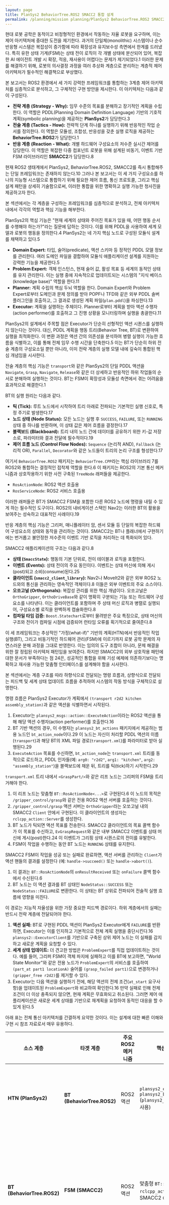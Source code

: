 ```yaml
---
layout: page
title: PlanSys2 BehaviorTree.ROS2 SMACC2 통합 설계
permalink: /planning/mission planning/PlanSys2 BehaviorTree.ROS2 SMACC2 통합 설계
---
```



현대 로봇 공학은 동적이고 비정형적인 환경에서 작동하는 자율 로봇을 요구하며, 이는 제어 아키텍처에 중대한 도전을 제기한다. 과거의 단일체(monolithic) 시스템이나 순수 반응형 시스템은 복잡성이 증가함에 따라 확장성과 유지보수성 측면에서 한계를 드러냈다. 특히 유한 상태 기계(FSM)는 상태 전이 로직이 각 개별 상태에 분산되어 있어, 복잡한 AI 에이전트 개발 시 확장, 적응, 재사용이 어렵다는 문제가 제기되었다.1 이러한 문제를 해결하기 위해, 로봇의 의사결정 과정을 여러 추상화 계층으로 분리하는 계층적 제어 아키텍처가 필수적인 해결책으로 부상했다.

본 보고서는 ROS2 환경에서 세 가지 강력한 프레임워크를 통합하는 3계층 제어 아키텍처를 심층적으로 분석하고, 그 구체적인 구현 방안을 제시한다. 이 아키텍처는 다음과 같이 구성된다.

- **전략 계층 (Strategy - Why):** 임무 수준의 목표를 분해하고 장기적인 계획을 수립한다. 이 역할은 PDDL(Planning Domain Definition Language) 기반의 기호적 계획(symbolic planning)을 제공하는 **PlanSys2**가 담당한다.3
- **전술 계층 (Tactics - How):** 전략적 단계 하나를 실행하기 위해 반응적인 작업 순서를 정의한다. 이 역할은 모듈성, 조합성, 반응성을 갖춘 실행 로직을 제공하는 **BehaviorTree.ROS2**가 담당한다.1
- **반응 계층 (Reaction - What):** 개별 하드웨어 구성요소의 저수준 실시간 제어를 담당한다. 이 역할은 복잡한 다중 컴포넌트 로봇을 위해 설계된 비동기, 이벤트 기반 FSM 라이브러리인 **SMACC2**가 담당한다.8

현재 ROS2 생태계에서 PlanSys2, BehaviorTree.ROS2, SMACC2를 즉시 통합해주는 단일 프레임워크는 존재하지 않는다.10 그러나 본 보고서는 이 세 가지 구성요소를 하나의 지능형 시스템으로 통합하기 위해 필요한 제어 흐름, 통신 프로토콜, 그리고 핵심 설계 패턴을 상세히 기술함으로써, 이러한 통합을 위한 명확하고 실행 가능한 청사진을 제공하고자 한다.


본 섹션에서는 각 계층을 구성하는 프레임워크를 심층적으로 분석하고, 전체 아키텍처 내에서 각각의 역할과 핵심 기능을 해부한다.


PlanSys2의 핵심 기능은 "현재 세계의 상태와 주어진 목표가 있을 때, 어떤 행동 순서를 수행해야 하는가?"라는 질문에 답하는 것이다. 이를 위해 PDDL을 사용하여 세계 모델과 로봇의 행동을 정의한다.4 PlanSys2는 네 가지 핵심 노드로 구성된 모듈식 설계를 채택하고 있다.5

- **Domain Expert:** 타입, 술어(predicate), 액션 스키마 등 정적인 PDDL 모델 정보를 관리한다. 여러 도메인 파일을 결합하여 모듈식 애플리케이션 설계를 지원하는 강력한 기능을 제공한다.5
- **Problem Expert:** 객체 인스턴스, 현재 술어 값, 활성 목표 등 세계의 동적인 상태를 유지 관리한다. 이는 실행 중에 지속적으로 업데이트되는 시스템의 "지식 베이스(knowledge base)" 역할을 한다.11
- **Planner:** 계획 수립의 핵심 두뇌 역할을 한다. Domain Expert와 Problem Expert로부터 도메인과 문제 정의를 받아 POPF나 TFD와 같은 외부 PDDL 솔버 플러그인을 호출하고, 그 결과로 생성된 계획 파일(`plan.pddl`)을 파싱한다.13
- **Executor:** 계획을 실행하는 주체이다. Planner로부터 계획을 받아 액션 수행자(action performer)를 호출하고 그 진행 상황을 모니터링하며 실행을 총괄한다.11

PlanSys2의 설계에서 주목할 점은 Executor가 단순히 선형적인 액션 시퀀스를 실행하지 않는다는 것이다. 대신, PDDL 계획을 행동 트리(Behavior Tree, BT)로 변환하여 실행을 최적화한다. 이 변환 과정은 액션 간의 의존성을 분석하여 병렬 실행이 가능한 흐름을 식별하고, 이를 통해 전체 임무 수행 시간을 단축한다.5 이는 BT가 단순히 하위 전술 계층의 구성요소일 뿐만 아니라, 이미 전략 계층의 실행 모델 내에 깊숙이 통합된 핵심 개념임을 시사한다.


전술 계층의 핵심 기능은 `transport`와 같은 PlanSys2의 단일 PDDL 액션을 `Navigate`, `Grasp`, `Navigate`, `Release`와 같은 더 상세하고 반응적인 하위 작업들의 순서로 분해하여 실행하는 것이다. BT는 FSM이 확장성과 모듈성 측면에서 겪는 어려움을 효과적으로 해결한다.1

BT의 실행 원리는 다음과 같다.

- **틱 (Tick):** 루트 노드에서 시작하여 트리 아래로 전파되는 기본적인 실행 신호로, 특정 주기로 발생한다.17
- **노드 상태 (Node Status):** 모든 노드는 실행 후 `SUCCESS`, `FAILURE`, 또는 `RUNNING` 상태 중 하나를 반환하며, 이 상태 값은 제어 흐름을 결정한다.17
- **블랙보드 (Blackboard):** 트리 내의 노드 간에 데이터를 공유하기 위한 키-값 저장소로, 파라미터와 결과 전달에 필수적이다.19
- **제어 흐름 노드 (Control Flow Nodes):** `Sequence` (논리적 AND), `Fallback` (논리적 OR), `Parallel`, `Decorator`와 같은 노드들이 트리의 논리 구조를 형성한다.17

여기서 `BehaviorTree.ROS2` 패키지는 `BehaviorTree.CPP`라는 핵심 라이브러리 7를 ROS2와 통합하는 결정적인 접착제 역할을 한다.6 이 패키지는 ROS2의 기본 통신 메커니즘과 상호작용하기 위한 사전 구축된 `TreeNode` 래퍼들을 제공한다.

- `RosActionNode`: ROS2 액션 호출용
- `RosServiceNode`: ROS2 서비스 호출용

이러한 래퍼들은 BT가 SMACC2 FSM을 포함한 다른 ROS2 노드에 명령을 내릴 수 있게 하는 필수적인 도구이다. ROS2의 내비게이션 스택인 Nav2는 이러한 BT의 활용을 보여주는 성숙하고 대표적인 사례이다.19


반응 계층의 핵심 기능은 그리퍼, 매니퓰레이터 암, 센서 모듈 등 단일의 복잡한 하드웨어 구성요소의 상태와 동작을 관리하는 것이다. SMACC2는 BT나 플래너에서 구현하기에는 번거롭고 불안정한 저수준의 이벤트 기반 로직을 처리하는 데 특화되어 있다.

SMACC2 애플리케이션의 구조는 다음과 같다.8

- **상태 (`SmaccState`):** 행동의 기본 단위로, 전이 테이블과 로직을 포함한다.
- **이벤트 (Events):** 상태 전이의 주요 동인이다. 이벤트는 상태 머신에 의해 게시(post)되고 소비(consume)된다.25
- **클라이언트 (`smacc2_client_library`):** Nav2나 MoveIt2와 같은 외부 ROS2 노드와의 통신을 관리하는 영속적인 객체이다.8 이들은 외부 이벤트의 주요 소스이다.
- **오쏘고널 (Orthogonals):** 복잡성 관리를 위한 핵심 개념이다. 오쏘고널은 `OrthoGripper`, `OrthoDriveBase`와 같이 명확히 구분되는 기능 또는 하드웨어 구성요소를 나타낸다. 이는 클라이언트를 포함하며 주 상태 머신 로직과 병렬로 실행되어, 구성요소별 로직을 완벽하게 캡슐화한다.8
- **컴파일 타임 검증:** `Boost.Statechart`로부터 물려받은 주요 특징으로, 상태 머신의 구조와 전이가 컴파일 시점에 검증되어 런타임 오류를 획기적으로 줄여준다.8

이 세 프레임워크는 추상적인 "가정(what-if)" 기반의 계획(HTN)에서 반응적인 작업 실행(BT), 그리고 비동기적인 하드웨어 관리(FSM)에 이르기까지 로봇 공학 문제의 자연스러운 분해 과정을 그대로 반영한다. 이는 임의의 도구 조합이 아니라, 문제 해결을 위한 잘 정립된 아키텍처 패턴임을 보여준다. 하지만 SMACC2의 외부 상호작용 패턴에 대한 문서가 부족하다는 점 24은, 성공적인 통합을 위해 기성 예제에 의존하기보다는 명확하고 재사용 가능한 맞춤형 인터페이스를 설계해야 함을 시사한다.


본 섹션에서는 계층 구조를 따라 하향식으로 전달되는 명령 흐름과, 상향식으로 전달되는 피드백 및 세계 상태 업데이트 흐름을 추적하여 시스템의 작동 방식을 구체적으로 설명한다.



명령 흐름은 PlanSys2 Executor가 계획에서 `(transport r2d2 kitchen assembly_station)`과 같은 액션을 식별하면서 시작된다.

1. Executor는 `plansys2_msgs::action::ExecuteAction`이라는 ROS2 액션을 통해 해당 액션 수행자(action performer)를 호출한다.16
2. BT 기반 액션의 경우, 이 수행자는 `plansys2_bt_actions` 패키지에서 제공하는 범용 노드인 `bt_action_node`이다.29 이 노드는 자신이 처리할 PDDL 액션의 이름(`transport`)과 해당 BT의 XML 파일 경로(`transport.xml`)를 파라미터로 받아 실행된다.29
3. `ExecuteAction` 목표를 수신하면, `bt_action_node`는 `transport.xml` 트리를 동적으로 로드하고, PDDL 인자들(예: `arg0: "r2d2"`, `arg1: "kitchen"`, `arg2: "assembly_station"`)을 블랙보드에 채운 뒤, 트리를 틱(tick)하기 시작한다.29


`transport.xml` 트리 내에서 `<GraspPart/>`와 같은 리프 노드는 그리퍼의 FSM을 트리거해야 한다.

1. 이 리프 노드는 맞춤형 `BT::RosActionNode<...>`로 구현된다.6 이 노드의 목적은 `/gripper_control/grasp`와 같은 전용 ROS2 액션 서버를 호출하는 것이다.
2. `/gripper_control/grasp` 액션 서버는 `OrthoGripper`라는 오쏘고널 내의 SMACC2 `Client` 안에서 구현된다. 이 클라이언트의 생성자는 `rclcpp_action::Server`를 생성한다.
3. BT 노드가 틱되면 액션 목표를 전송한다. SMACC2 클라이언트의 목표 콜백 함수가 이 목표를 수신하고, `EvGraspRequest`와 같은 내부 SMACC2 이벤트를 상태 머신에 게시(post)한다.24 이 이벤트가 그리핑 상태 시퀀스로의 전이를 유발한다.
4. FSM이 작업을 수행하는 동안 BT 노드는 `RUNNING` 상태를 유지한다.



SMACC2 FSM이 작업을 성공 또는 실패로 완료하면, 액션 서버를 관리하는 `Client`가 액션 핸들의 결과를 설정한다 (예: `handle->succeed()` 또는 `handle->abort()`).

1. 이 결과는 `BT::RosActionNode`의 `onResultReceived` 또는 `onFailure` 콜백 함수에서 수신된다.6
2. BT 노드는 이 액션 결과를 BT 상태인 `NodeStatus::SUCCESS` 또는 `NodeStatus::FAILURE`로 변환한다. 이 상태는 BT 상위로 전파되어 전술적 실행 흐름에 영향을 미친다.


이 경로는 지능적 자율성을 위한 가장 중요한 피드백 경로이다. 하위 계층에서의 실패는 반드시 전략 계층에 전달되어야 한다.

1. **액션 실패:** BT로 구현된 PDDL 액션이 PlanSys2 Executor에게 `FAILURE`를 반환하면, Executor는 이를 인지하고 기본적으로 전체 계획 실행을 중단시킨다.16 `plansys2::ExecutorClient`를 기반으로 구축된 상위 제어 노드는 이 실패를 감지하고 새로운 계획을 요청할 수 있다.
2. **세계 상태 업데이트:** 더 견고한 방법은 `ProblemExpert`를 직접 업데이트하는 것이다. 예를 들어, 그리퍼 FSM이 객체 파지에 실패하고 이를 BT에 보고하면, "World State Monitor"와 같은 전용 노드가 `ProblemExpert`의 서비스를 호출하여 `(part_at part1 locationA)` 술어를 `(grasp_failed part1)`으로 변경하거나 `(gripper_free r2d2)`를 제거할 수 있다.
3. Executor는 다음 액션을 실행하기 전에, 해당 액션의 전제 조건(`at_start` 요구사항)을 업데이트된 `ProblemExpert`와 비교하여 확인한다.16 만약 실패로 인해 전제 조건이 더 이상 충족되지 않으면, 현재 계획은 무효화되고 취소된다. 그러면 제어 애플리케이션은 새로운 세계 상태를 기반으로 재계획을 요청하여 동적인 대응을 할 수 있게 된다.5


아래 표는 전체 통신 아키텍처를 간결하게 요약한 것이다. 이는 설계에 대한 빠른 이해와 구현 시 참조 자료로서 매우 유용하다.

| 소스 계층                  | 타겟 계층                  | 주요 ROS2 메커니즘 | 핵심 패키지/노드/인터페이스                                  | 목적                                                         |
| -------------------------- | -------------------------- | ------------------ | ------------------------------------------------------------ | ------------------------------------------------------------ |
| **HTN (PlanSys2)**         | **BT (BehaviorTree.ROS2)** | ROS2 액션          | `plansys2_executor` -> `plansys2_bt_actions::bt_action_node` (`plansys2_msgs::action::ExecuteAction` 사용) | BT로 구현된 단일 PDDL 액션의 실행을 명령                     |
| **BT (BehaviorTree.ROS2)** | **FSM (SMACC2)**           | ROS2 액션          | 맞춤형 `BT::RosActionNode` -> `rclcpp_action::Server`를 갖춘 맞춤형 SMACC2 `Client` | 하드웨어 구성요소로부터 특정 상태 관리 기능(예: 파지, 보관, 충전)을 요청 |
| **FSM (SMACC2)**           | **BT (BehaviorTree.ROS2)** | ROS2 액션 결과     | SMACC2 `Client` -> `BT::RosActionNode`의 `onResultReceived`/`onFailure` 콜백 | 요청된 기능의 최종 상태(성공/실패)를 전술 계층으로 보고      |
| **FSM/BT**                 | **HTN (PlanSys2)**         | ROS2 서비스/토픽   | 맞춤형 "World State Monitor" 노드 -> `plansys2_problem_expert` 서비스 (예: `add_predicate`, `remove_predicate`) | 저수준 결과를 PDDL 세계 모델에 업데이트하여 전제 조건 확인 및 재계획을 유발 |
| **애플리케이션**           | **HTN (PlanSys2)**         | ROS2 액션/서비스   | 맞춤형 제어 노드 -> `plansys2_executor` (`ExecutePlan` 액션) 또는 `plansys2_planner` (`GetPlan` 서비스) | 목표를 설정하고 계획을 요청하여 전체 전략 프로세스를 시작    |


본 섹션에서는 사용자의 질문에 직접적으로 답하며, 각 계층의 제어 구성요소들이 영속적인지 아니면 일시적인지에 대해 설명한다.


PlanSys2의 계획은 본질적으로 일시적인(ephemeral) 객체이다. 클라이언트가 `GetPlan` 서비스를 호출하거나 `ExecutePlan` 액션을 요청할 때 필요에 따라 생성된다.14 계획 자체는 임시 파일(`plan.pddl`)에 저장된 후 `plansys2_msgs::msg::Plan` 메시지 구조로 파싱되는 액션의 시퀀스이다.13 Executor가 계획을 소모하면(완료, 실패, 또는 취소), 해당 계획 객체는 폐기된다. 다음 목표를 위해서는 반드시 새로운 계획이 생성되어야 한다. 즉, 계획의 생명주기는 단일의 상위 임무 목표에 종속된다.


이 아키텍처의 맥락에서 BT의 생명주기는 단일 PDDL 액션의 실행 범위로 한정된다. `bt_action_node`는 `ExecuteAction` 액션 서버에서 목표를 수신할 때마다 XML 파일로부터 BT의 새로운 인스턴스를 생성한다.29 BT가 종료 상태(`SUCCESS` 또는 `FAILURE`)를 반환하면, `bt_action_node`는 그 결과를 반환하고 BT 객체는 소멸된다. 이는 각 PDDL 액션 실행이 깨끗하고 새로운 전술적 상태에서 시작됨을 보장한다.


이와는 대조적으로, SMACC2 상태 머신은 장시간 실행되는 영속적인(persistent) ROS2 노드로 설계되었다.8 그리퍼와 같은 특정 구성요소를 위한 상태 머신은 로봇 작동 시간 동안 단 한 번 실행된다. 각 요청에 따라 생성되고 소멸되는 것이 아니라, 수신되는 ROS 메시지(액션, 서비스, 토픽)에 의해 트리거된 이벤트에 반응하여 `Idle`, `Grasping`, `Holding`, `Error` 등 내부적으로 정의된 상태들 사이를 전이한다.24

이러한 생명주기의 차이는 근본적인 아키텍처 원칙을 반영한다. 전략 및 전술 계층은 동적이고 임무 지향적이므로 그 결과물은 일시적이다. 반면, 반응 계층은 로봇의 물리적 능력을 나타내며 이는 영속적이므로, 그 소프트웨어 추상화 역시 영속적이다. 이러한 분리는 모든 하위 작업마다 하드웨어 인터페이스를 재초기화하는 오버헤드를 방지한다.


본 섹션은 "통합된 프레임워크가 있는가?"라는 질문에 "없지만, 이렇게 만들 수 있다"고 답하며, 이전의 모든 분석을 실행 가능한 구현 계획으로 종합한다.


앞서 언급했듯이, 이 세 가지 라이브러리를 아우르는 단일 프레임워크는 존재하지 않는다.10 따라서 다음 내용은 이 강력하지만 분리된 라이브러리들 사이의 간극을 메우기 위한 제안된 아키텍처이다.



대부분의 BT-FSM 상호작용에 재사용할 수 있는 범용 ROS2 액션 파일(예: `ComponentControl.action`)을 정의하여 통신 계약을 표준화한다.

```
# ComponentControl.action
string command  # 예: "GRASP", "STOW", "SELF_CHECK"
string params # 명령어별 파라미터
---
bool success
string message
---
float32 progress
```


오쏘고널 내에서 인스턴스화될 `SmaccActionServerClient`를 위한 C++ 템플릿/예제를 제공한다. 이 클라이언트는 `rclcpp_action::Server`를 포함하며, 콜백 함수는 수신된 `command` 문자열을 파싱하여 적절한 타입의 SMACC2 이벤트(예: `EvGraspRequest`, `EvStowRequest`)를 게시하는 역할을 담당한다. 이것이 BT와 FSM 계층을 연결하는 핵심 맞춤형 코드이다.


중앙 집중식 Python 또는 C++ 노드를 설계한다. 이 노드는 BT 및 FSM 계층에서 발행하는 상태 토픽(예: `/gripper/status`, `/navigation/status`)을 구독한다. 또한, BT 노드가 중요한 결과를 보고할 수 있도록 서비스를 제공한다. 파지 실패와 같은 중요한 이벤트가 발생하면, 이 노드는 `plansys2_problem_expert` 서비스를 호출하여 PDDL 세계 모델을 업데이트함으로써 재계획 루프를 완성시킨다.


아래는 전체 아키텍처가 실제로 작동하는 과정을 단계별로 서술한 것이다.

1. **목표 설정:** 애플리케이션 노드가 `ProblemExpert`에 `(and (part_delivered part1 assembly_station))`라는 목표를 설정한다.

2. **HTN 계획:** 애플리케이션이 계획을 요청하면, PlanSys2는 다음과 같은 계획을 생성한다.

   Code snippet

   ```
   0.001: (move r2d2 depot kitchen)
   10.000: (pickup r2d2 part1 kitchen)
   20.000: (move r2d2 kitchen assembly_station)
   30.000: (drop r2d2 part1 assembly_station)
   ```

3. **전술적 실행 (BT):** Executor는 `(move...)` 액션부터 시작한다. `move` `bt_action_node`를 호출하고, 이 BT는 Nav2 액션을 래핑하여 실행한다.19 성공하면 Executor는 

   `(pickup...)`으로 넘어간다.

4. **반응적 실행 (FSM):** `pickup` `bt_action_node`가 트리거된다. 이 노드의 BT는 `<GraspObject>` 노드를 포함하는 시퀀스로 구성된다. 이 노드는 `RosActionNode`로서, SMACC2 FSM 내에서 실행 중인 `/gripper_control/grasp` 액션 서버를 호출한다.

5. **FSM 내부 로직:** SMACC2 FSM은 요청을 받고 `StOpeningGripper -> StApproachingPart -> StClosingGripper -> StConfirmingGrasp -> StLifting`과 같은 내부 상태들을 순차적으로 전이한다. 각 상태는 센서 클라이언트로부터 오는 내부 이벤트(예: `EvProximity`, `EvContact`)에 의해 구동된다.

6. **상향식 피드백:** FSM이 성공하고 `Client`가 액션 결과로 `success=true`를 보고한다. `<GraspObject>` BT 노드는 이 결과를 받고 `SUCCESS`를 반환한다. `pickup` BT가 성공적으로 완료되고, Executor는 다음 계획 단계로 이동한다.

7. **실패 시나리오 및 재계획:** `StConfirmingGrasp` 상태가 실패했다고 가정하자(예: 힘 센서에 접촉 없음). FSM은 에러 상태로 전이하고, `Client`는 액션 결과로 `success=false`를 보고한다. `<GraspObject>` BT 노드는 `FAILURE`를 반환하고, `pickup` BT 전체가 실패한다. Executor는 계획을 중단한다. 이때 World State Monitor 노드가 그리퍼 상태가 "파지 실패"로 변경된 것을 감지하고 `ProblemExpert`에 `(grasp_failed part1)`을 업데이트한다. 계획 실패를 인지한 애플리케이션 노드는 새로운 계획을 요청한다. 이제 플래너는 `(grasp_failed part1)`이라는 새로운 사실을 알고 있으므로, 다른 계획(예: 다른 부품을 시도하거나 도움 요청)을 생성하게 된다.



- **FSM 계층:** SMACC2 내부에 `StRetryGrasp`와 같은 자체 복구 상태를 구현하여 내부적인 오류를 처리한다.
- **BT 계층:** `Fallback` 노드를 사용하여 대안적인 전술(예: 한 파지 자세가 실패하면 다른 자세 시도)을 정의하고, `Retry` 데코레이터를 사용하여 일시적인 실패에 대응한다.
- **HTN 계층:** 전술적으로 복구 불가능한 실패는 이 계층에서 처리한다. 주요 복구 메커니즘은 `ProblemExpert`를 업데이트하는 피드백 루프에 의해 트리거되는 재계획(replanning)이다.31


PlanSys2의 Executor는 계획 그래프에서 상호 의존성이 없는 액션들에 대해 `Parallel` 노드를 포함하는 BT를 생성할 수 있다.5 아키텍처는 이를 지원해야 한다. 예를 들어, 계획에 `(move_arm_to_stow)`와 `(navigate_to_chargestation)`이 병렬로 포함될 수 있다. 이는 팔 제어 FSM과 내비게이션 FSM이 동시에 작동할 수 있어야 함을 의미하며, 이는 SMACC2의 오쏘고널 모델이 정확히 해결하고자 하는 문제이다.8


이 계층적 아키텍처는 확장성이 매우 뛰어나다. 예를 들어, 드릴과 같은 새로운 기능을 추가하는 과정은 다음과 같이 모듈화된다.

1. 드릴을 위한 SMACC2 FSM을 포함하는 `sm_drill` 패키지를 생성한다.
2. 도메인 파일에 `(drill_hole)` PDDL 액션을 정의한다.
3. ROS 액션을 통해 드릴의 FSM을 호출하는 `drill_hole.xml` BT를 생성한다.
4. 새로운 노드들을 실행한다.

이 과정에서 핵심 전략 및 전술 로직은 변경되지 않는다. 이러한 모듈성은 이 아키텍처의 핵심 강점이다.2


본 보고서는 ROS2 환경에서 PlanSys2(HTN), BehaviorTree.ROS2(BT), SMACC2(FSM)를 통합하는 계층적 제어 아키텍처를 심층적으로 분석하고, 그 구체적인 구현 방안을 제시했다.

분석 결과, 이 아키텍처는 다음과 같은 핵심 원칙에 기반한다. 첫째, 3계층 구조는 로봇의 의사결정 과정을 자연스럽게 추상화한다. 둘째, 하향식 명령 흐름은 ROS2 액션의 연쇄적인 호출을 통해 이루어진다. 셋째, 상향식 피드백은 세계 상태를 업데이트하여 재계획을 유발하는 루프를 통해 지능적인 대응을 가능하게 한다. 넷째, 각 계층의 제어 프리미티브는 일시적이거나 영속적인, 뚜렷하게 구분되는 생명주기를 가진다.

현재 이들을 즉시 통합하는 단일 프레임워크는 부재하지만, 본 보고서에서 제안한 구체적이고 견고한 설계 패턴들-`bt_action_node` 브리지, `RosActionNode`-SMACC 클라이언트 패턴, 그리고 World State Monitor-을 통해 성공적인 통합이 가능하다. 결론적으로, HTN-BT-FSM 아키텍처는 올바르게 구현될 경우, 차세대 자율 로봇 시스템을 구축하기 위한 매우 강력하고 유연하며 확장 가능한 기반을 제공한다.


1. A survey of Behavior Trees in robotics and AI | Request PDF - ResearchGate, accessed July 24, 2025, https://www.researchgate.net/publication/359928525_A_survey_of_Behavior_Trees_in_robotics_and_AI
2. Integration of an Automated Hierarchical Task Planner in ROS Using Behaviour Trees | Request PDF - ResearchGate, accessed July 24, 2025, https://www.researchgate.net/publication/322004012_Integration_of_an_Automated_Hierarchical_Task_Planner_in_ROS_Using_Behaviour_Trees
3. plansys2_core 2.0.18 documentation - ROS 2, accessed July 24, 2025, https://docs.ros.org/en/jazzy/p/plansys2_core/
4. PlanSys2/ros2_planning_system: This repo contains a PDDL-based planning system for ROS2. - GitHub, accessed July 24, 2025, https://github.com/PlanSys2/ros2_planning_system
5. PlanSys2: A Planning System Framework for ROS2 - arXiv, accessed July 24, 2025, https://arxiv.org/pdf/2107.00376
6. Integration with ROS2 | BehaviorTree.CPP, accessed July 24, 2025, https://www.behaviortree.dev/docs/ros2_integration/
7. behaviortree_cpp 4.7.0 documentation - the official ROS docs, accessed July 24, 2025, https://docs.ros.org/en/rolling/p/behaviortree_cpp/
8. robosoft-ai/SMACC2: An Event-Driven, Asynchronous, Behavioral State Machine Library for ROS2 (Robotic Operating System) applications written in C++ - GitHub, accessed July 24, 2025, https://github.com/robosoft-ai/SMACC2
9. smacc2 1.22.1 documentation - the official ROS docs, accessed July 24, 2025, https://docs.ros.org/en/rolling/p/smacc2/
10. A curated list of awesome tools and libraries for deliberation in ROS 2. - GitHub, accessed July 24, 2025, https://github.com/ros-wg-delib/awesome-ros-deliberation
11. PlanSys2 design - ROS2 Planning System 2 1.0.0 documentation, accessed July 24, 2025, https://plansys2.github.io/design/index.html
12. PlanSys2 architecture. | Download Scientific Diagram - ResearchGate, accessed July 24, 2025, https://www.researchgate.net/figure/PlanSys2-architecture_fig1_353055585
13. ros2_planning_system/plansys2_docs/FAQ.md at rolling - GitHub, accessed July 24, 2025, https://github.com/IntelligentRoboticsLabs/ros2_planning_system/blob/master/plansys2_docs/FAQ.md
14. plansys2_planner 2.0.18 documentation - the official ROS docs, accessed July 24, 2025, https://docs.ros.org/en/jazzy/p/plansys2_planner/
15. ROS Package: plansys2_planner, accessed July 24, 2025, https://index.ros.org/p/plansys2_planner/
16. plansys2_executor - plansys2_executor 2.0.18 documentation, accessed July 24, 2025, https://docs.ros.org/en/jazzy/p/plansys2_executor/
17. Behavior Trees for Robotic Applications (ROS2) in C++ | by Markus Buchholz | Medium, accessed July 24, 2025, https://markus-x-buchholz.medium.com/behavior-trees-in-c-for-robotic-applications-ros2-775ec0e97856
18. Future of BehaviorTree.CPP - General - ROS Discourse, accessed July 24, 2025, https://discourse.ros.org/t/future-of-behaviortree-cpp/16927
19. nav2_behavior_tree: Jazzy 1.3.7 documentation - the official ROS docs, accessed July 24, 2025, https://docs.ros.org/en/jazzy/p/nav2_behavior_tree/
20. behaviortree_cpp_v3: Rolling 3.8.7 documentation - the official ROS docs, accessed July 24, 2025, https://docs.ros.org/en/rolling/p/behaviortree_cpp_v3/
21. Nav2 Behavior Trees - Nav2 1.0.0 documentation, accessed July 24, 2025, https://docs.nav2.org/behavior_trees/index.html
22. ROS2 example project / Issue #412 / BehaviorTree/BehaviorTree.CPP - GitHub, accessed July 24, 2025, https://github.com/BehaviorTree/BehaviorTree.CPP/issues/412
23. Python Behavior Tree for ROS2 ? / iRobotEducation create3_docs / Discussion #285, accessed July 24, 2025, https://github.com/iRobotEducation/create3_docs/discussions/285
24. Intro to Substate Objects | SMACC – State Machine Asynchronous C++, accessed July 24, 2025, https://smacc.dev/intro-to-substate-objects/
25. State Reactors | SMACC – State Machine Asynchronous C++, accessed July 24, 2025, https://smacc.dev/state-reactors/
26. 10. State Machines for Complex Robot Behavior, with Brett Aldrich - Sense Think Act Podcast, accessed July 24, 2025, https://www.sensethinkact.com/episodes/10-brett-aldrich
27. Introducing the SMACC State Machine Library - Page 2 - ROS General, accessed July 24, 2025, https://discourse.ros.org/t/introducing-the-smacc-state-machine-library/14963?page=2
28. Partial SMACC2 documentation - General - ROS Discourse, accessed July 24, 2025, https://discourse.ros.org/t/partial-smacc2-documentation/29810
29. Implement actions as Behavior Trees - ROS2 Planning System, accessed July 24, 2025, https://plansys2.github.io/tutorials/docs/bt_actions.html
30. ROS Package: plansys2_bt_actions, accessed July 24, 2025, https://index.ros.org/p/plansys2_bt_actions/
31. ROSA: a knowledge-based solution for robot self ... - Frontiers, accessed July 24, 2025, https://www.frontiersin.org/articles/10.3389/frobt.2025.1531743/pdf
32. Implementing BDI Continual Temporal Planning for Robotic Agents - arXiv, accessed July 24, 2025, https://arxiv.org/pdf/2309.00327
33. plansys2_msgs 2.0.18 documentation - the official ROS docs, accessed July 24, 2025, https://docs.ros.org/en/jazzy/p/plansys2_msgs/
34. Using a planning controller - ROS2 Planning System 2 1.0.0 documentation, accessed July 24, 2025, https://plansys2.github.io/tutorials/docs/controller_example.html
35. SMACC demonstrates concurrent control of two arms in ROS 2 using MoveIt2 and ros2_control, accessed July 24, 2025, https://discourse.ros.org/t/smacc-demonstrates-concurrent-control-of-two-arms-in-ros-2-using-moveit2-and-ros2-control/28793